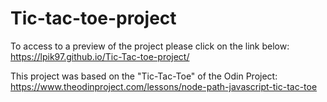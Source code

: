 # Tic-tac-toe-project

To access to a preview of the project please click on the link below: https://lpik97.github.io/Tic-Tac-toe-project/

This project was based on the "Tic-Tac-Toe" of the Odin Project: https://www.theodinproject.com/lessons/node-path-javascript-tic-tac-toe
